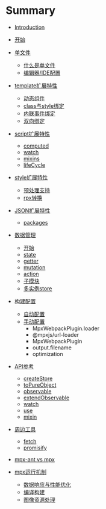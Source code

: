 # Summary

* [Introduction](intro.md)
* [开始](start.md)
* [单文件](single/what-is-single-file.md#单文件)
    * [什么是单文件](single/what-is-single-file.md#介绍)
    * [编辑器/IDE配置](single/what-is-single-file.md#编辑器ide高亮、提示)
* [template扩展特性](single/template-enhance.md#template扩展特性)
    * [动态组件](single/template-enhance.md#动态组件)
    * [class与style绑定](single/template-enhance.md#class与style绑定)
    * [内联事件绑定](single/template-enhance.md#内联事件绑定)
    * [双向绑定](single/template-enhance.md#双向绑定)
* [script扩展特性](single/script-enhance.md#script域扩展)
    * [computed](single/script-enhance.md#computed)
    * [watch](single/script-enhance.md#watch)
    * [mixins](single/script-enhance.md#mixins)
    * [lifeCycle](single/script-enhance.md#页面生命周期)
* [style扩展特性](single/style-enhance.md#style域扩展)
    * [预处理支持](single/style-enhance.md#css预处理器)
    * [rpx转换](single/style-enhance.md#rpx转换)
* [JSON扩展特性](single/json-enhance.md#json域扩展)
    * [packages](single/json-enhance.md#packages)
* [数据管理](store/index.md#数据管理)
    * [开始](store/index.md#开始)
    * [state](store/index.md#state)
    * [getter](store/index.md#getter)
    * [mutation](store/index.md#mutation)
    * [action](store/index.md#action)
    * [子模块](store/index.md#module)
    * [多实例store](store/index.md#多实例)
* [构建配置](compilationEnhance/index.md)
    * [自动配置](compilationEnhance/index.md#自动配置)
    * [手动配置](compilationEnhance/index.md#手动配置)
        * MpxWebpackPlugin.loader
        * @mpxjs/url-loader
        * MpxWebpackPlugin
        * output.filename
        * optimization
   
* [API参考](api.md)
    - [createStore](api.md#createstore)
    - [toPureObject](api.md#topureobject)
    - [observable](api.md#observable)
    - [extendObservable](api.md#extendobservable)
    - [watch](api.md#watchcontext-expr-handler)
    - [use](api.md#mpxuse)
    - [mixin](api.md#mpxmixin)
* [周边工具](extend/index.md)
    * [fetch](extend/index.md#fetch)
    * [promisify](extend/index.md#promisify)
* [mpx-ant vs mpx](mpx-ant.md)
* [mpx运行机制](understanding.md)
    * [数据响应与性能优化](understanding.md#数据响应与性能优化)
    * [编译构建](understanding.md#编译构建)
    * [图像资源处理](understanding.md#图像资源处理)
